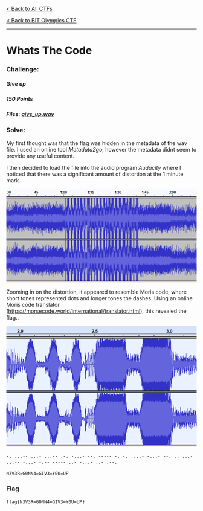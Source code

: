[< Back to All CTFs](https://github.com/KrisLloyd/Python/tree/master/CTF#ctf-solves)

[< Back to BIT Olympics CTF](https://github.com/KrisLloyd/Python/tree/master/CTF#bit-olymipcs-march-2020)
***

# Whats The Code


### Challenge:
##### Give up
##### 150 Points
##### Files: [give_up.wav](give_up.wav)

### Solve:

My first thought was that the flag was hidden in the metadata of the wav file. I used an online tool *Metadata2go*, however the metadata didnt seem to provide any useful content.

I then decided to load the file into the audio program *Audacity* where I noticed that there was a significant amount of distortion at the 1 minute mark. 

![CodeWAV](CodeWAV.PNG)

Zooming in on the distortion, it appeared to resemble Moris code, where short tones represented dots and longer tones the dashes. Using an online Moris code translator (https://morsecode.world/international/translator.html), this revealed the flag..

![CodeWAVZoom](CodeWAVZoom.PNG)

```
-. ...-- ...- ...-- .-. -...- --. ----- -. -. ....- -...- --. .. ...- ...-- -...- -.-- ----- ..- -...- ..- .--.
```

```
N3V3R=G0NN4=GIV3=Y0U=UP
```

### Flag
```
flag{N3V3R=G0NN4=GIV3=Y0U=UP}
```
